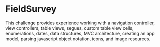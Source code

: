 # FieldSurvey
This challenge provides experience working with a navigation controller, view controllers, table views, segues, custom table view cells, enumerations, dates, data structures, MVC architecture, creating an app model, parsing javascript object notation, icons, and image resources.
